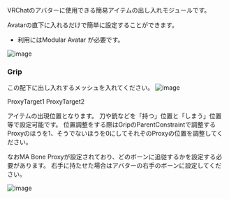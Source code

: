VRChatのアバターに使用できる簡易アイテムの出し入れモジュールです。

Avatarの直下に入れるだけで簡単に設定することができます。
 - 利用にはModular Avatar が必要です。

![image](https://user-images.githubusercontent.com/34181574/215449756-146f98e3-2ce0-420e-af20-e22070a0bb5a.png)


### Grip
この配下に出し入れするメッシュを入れてください。
![image](https://user-images.githubusercontent.com/34181574/215450054-b4dce156-c8d0-4dcd-84ad-65bb4ab31584.png)

ProxyTarget1
ProxyTarget2

アイテムの出現位置となります。
刀や銃などを「持つ」位置と「しまう」位置等で設定可能です。
位置調整をする際はGripのParentConstraintで調整するProxyのほうを1、そうでないほうを0にしてそれぞのProxyの位置を調整してください。

なおMA Bone Proxyが設定されており、どのボーンに追従するかを設定する必要があります。
右手に持たせた場合はアバターの右手のボーンに設定してください。

![image](https://user-images.githubusercontent.com/34181574/215450502-ea601f71-c24c-43de-a390-127f6974897f.png)
